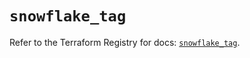 # `snowflake_tag`

Refer to the Terraform Registry for docs: [`snowflake_tag`](https://registry.terraform.io/providers/snowflake-labs/snowflake/0.87.2/docs/resources/tag).

